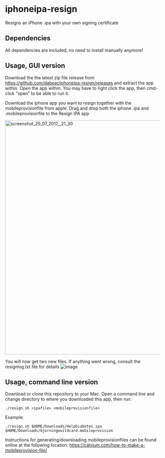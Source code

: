 # iphoneipa-resign

Resigns an iPhone .ipa with your own signing certificate

## Dependencies
All dependencies are included, no need to install manually anymore!

## Usage, GUI version

Download the the latest zip file release from https://github.com/dabear/iphoneipa-resign/releases  and extract the app within. Open the app within. You may have to right click the app, then cmd-click "open" to be able to run it.


Download the iphone app you want to resign together with the mobileprovisionfile from apple. Drag and drop both the iphone .ipa and .mobileprovisionfile to the Resign IPA app


<img width="759" alt="screenshot_25_07_2017__21_30" src="https://user-images.githubusercontent.com/442324/28590603-fdf24326-7182-11e7-8370-fa8859205b76.png">

You will now get two new files. If anything went wrong, consult the resignlog.txt file for details
![image](https://user-images.githubusercontent.com/442324/28590667-43f0d824-7183-11e7-840c-bb06c050ffb5.png)



## Usage, command line version

Download or clone this repository to your Mac. Open a command line and change directory to where you downloaded this app, then run:
```
./resign.sh <ipafile> <mobileprovisionfile>
```

Example:
```
./resign.sh $HOME/Downloads/HelpDiabetes.ipa $HOME/Downloads/bjorningewildcard.mobileprovision

```

 Instructions for generating/downloading mobileprovisionfiles can be found online at the following location: https://calvium.com/how-to-make-a-mobileprovision-file/

